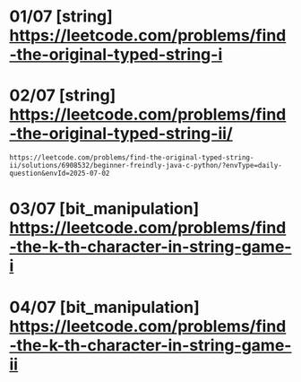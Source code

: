 # 01/07 [string] https://leetcode.com/problems/find-the-original-typed-string-i 
# 02/07 [string] https://leetcode.com/problems/find-the-original-typed-string-ii/    
    https://leetcode.com/problems/find-the-original-typed-string-ii/solutions/6908532/beginner-freindly-java-c-python/?envType=daily-question&envId=2025-07-02
# 03/07 [bit_manipulation] https://leetcode.com/problems/find-the-k-th-character-in-string-game-i    
# 04/07 [bit_manipulation] https://leetcode.com/problems/find-the-k-th-character-in-string-game-ii
